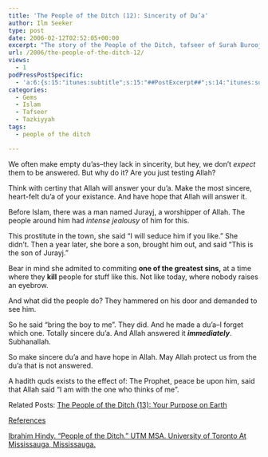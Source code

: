 ```yaml
---
title: 'The People of the Ditch (12): Sincerity of Du’a'
author: Ilm Seeker
type: post
date: 2006-02-12T02:52:05+00:00
excerpt: "The story of the People of the Ditch, tafseer of Surah Burooj.  Make sincere du'a and have hope in Allah.  The story of Jurayj."
url: /2006/the-people-of-the-ditch-12/
views:
  - 1
podPressPostSpecific:
  - 'a:6:{s:15:"itunes:subtitle";s:15:"##PostExcerpt##";s:14:"itunes:summary";s:15:"##PostExcerpt##";s:15:"itunes:keywords";s:17:"##WordPressCats##";s:13:"itunes:author";s:10:"##Global##";s:15:"itunes:explicit";s:2:"No";s:12:"itunes:block";s:2:"No";}'
categories:
  - Gems
  - Islam
  - Tafseer
  - Tazkiyyah
tags:
  - people of the ditch

---
```

We often make empty du&#8217;as&#8211;they lack in sincerity, but hey, we don&#8217;t _expect_ them to be answered. But why do it? Are you just testing Allah?

<p class="gem">
  Think with certiny that Allah will answer your du&#8217;a. Make the most sincere, heart-felt du&#8217;a of your existance. And have hope that Allah will answer it.
</p>

<p class="gem">
  Before Islam, there was a man named Jurayj, a worshipper of Allah. The people around him had <em>intense jealousy </em>of him for this.
</p>

This prostitute in the town, she said &#8220;I will seduce him if you like.&#8221; She didn&#8217;t. Then a year later, she bore a son, brought him out, and said &#8220;This is the son of Jurayj.&#8221;

Bear in mind she admited to commiting **one of the greatest sins,** at a time where they **kill** people for stuff like this. Not like today, where nobody raises an eyebrow.

And what did the people do? They hammered on his door and demanded to see him.

So he said &#8220;bring the boy to me&#8221;. They did. And he made a du&#8217;a&#8211;I forget which one. Totally sincere du&#8217;a. And Allah answered it **_immediately_**. Subhanallah.

So make sincere du&#8217;a and have hope in Allah. May Allah protect us from the du&#8217;a that is not answered.

A hadith quds exists to the effect of: The Prophet, peace be upon him, said that Allah said &#8220;I am with the one who thinks of me&#8221;.

<p class="metaInformation">
  Related Posts: <a href="/the-people-of-the-ditch-13">The People of the Ditch (13): Your Purpose on Earth</a><a href="/blog/the-people-of-the-ditch-3/" />
</p>

<div id="referencesTitle">
  References
</div>

<p class="reference">
  Ibrahim Hindy. &#8220;People of the Ditch.&#8221; UTM MSA. University of Toronto At Mississauga, Mississauga.
</p>